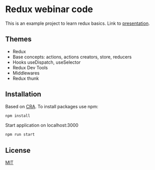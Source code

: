 # Redux webinar code

This is an example project to learn redux basics.
Link to [presentation](https://docs.google.com/presentation/d/1RNIQDaJxhUf3eGF2qh2QQTpK0KzeoT9D2B7AT4bHwlc/edit?usp=sharing).

## Themes
- Redux
- Base concepts: actions, actions creators, store, reducers
- Hooks useDispatch, useSelector
- Redux Dev Tools
- Middlewares
- Redux thunk

## Installation

Based on [CRA](https://create-react-app.dev/). To install packages use npm:

```bash
npm install
```
Start application on localhost:3000
```bash
npm run start
```

## License
[MIT](https://choosealicense.com/licenses/mit/)
